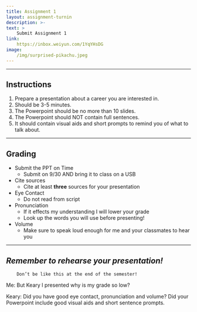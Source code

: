 ```yaml
---
title: Assignment 1
layout: assignment-turnin
description: >-
text: >
    Submit Assignment 1
link: 
    https://inbox.weiyun.com/1YqYHsDG
image: 
    /img/surprised-pikachu.jpeg
---
```

---
## Instructions
1. Prepare a presentation about a career you are interested in.
2.  Should be 3-5 minutes.
3. The Powerpoint should be no more than 10 slides.
4. The Powerpoint should NOT contain full sentences. 
5. It should contain visual aids and short prompts to remind you of what to talk about.

---
## Grading
- Submit the PPT on Time
    - Submit on 9/30 AND bring it to class on a USB
- Cite sources 
    - Cite at least **three** sources for your presentation
- Eye Contact
    - Do not read from script
- Pronunciation
    - If it effects my understanding I will lower your grade
    - Look up the words you will use before presenting! 
- Volume
    - Make sure to speak loud enough for me and your classmates to hear you

---
## ***Remember to rehearse your presentation!***

        Don’t be like this at the end of the semester!

Me: But Keary I presented why is my grade so low?

Keary: Did you have good eye contact, pronunciation and volume? Did your Powerpoint include good visual aids and short sentence prompts.

